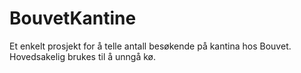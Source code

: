 # BouvetKantine
Et enkelt prosjekt for å telle antall besøkende på kantina hos Bouvet. Hovedsakelig brukes til å unngå kø.
